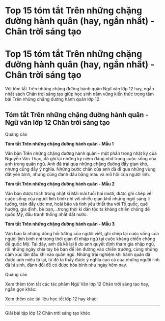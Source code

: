 # Top 15 tóm tắt Trên những chặng đường hành quân (hay, ngắn nhất) - Chân trời sáng tạo

# Top 15 tóm tắt Trên những chặng đường hành quân (hay, ngắn nhất) - Chân trời sáng tạo

Với tóm tắt Trên những chặng đường hành quân Ngữ văn lớp 12 hay, ngắn nhất sách Chân trời sáng tạo giúp học sinh nắm vững kiến thức trọng tâm bài Trên những chặng đường hành quân lớp 12.

## Tóm tắt Trên những chặng đường hành quân - Ngữ văn lớp 12 Chân trời sáng tạo

Quảng cáo

**Tóm tắt Trên những chặng đường hành quân - Mẫu 1**

Văn bản Trên những chặng đường hành quân - một phần trong nhật ký của Nguyễn Văn Thạc, đã ghi lại những kỷ niệm đáng nhớ trong cuộc sống của anh trong quân ngũ. Anh đã trải qua những chặng đường đầy gian khó, nhưng cũng đầy ý nghĩa. Những bước chân của anh đã đi qua những vùng đất yên bình, nhưng cũng đánh dấu bằng máu và mồ hôi của người lính.

**Tóm tắt Trên những chặng đường hành quân - Mẫu 2**

Văn bản được trích trong nhật kí Mãi mãi tuổi hai mươi, được ghi chép về cuộc sống của người lính binh nhì với nhiều gian khổ nhưng ngời sáng lí tưởng, tràn đầy ước mơ, hoài bão và tình yêu thiết tha với Tổ quốc, quê hương, gia đình, bè bạn,…trong thời kì dân tộc ta kháng chiến chống đế quốc Mỹ, đấu tranh thống nhất đất nước.

**Tóm tắt Trên những chặng đường hành quân - Mẫu 3**

Văn bản là những dòng hồi tưởng của người viết, ghi chép lại cuộc sống của người lính binh nhì trong thời gian đi nhập ngũ tại cuộc kháng chiến chống đế quốc Mỹ. Tại đây, anh đã kể lại lí do anh quyết định tham gia nhập ngũ, rồi những ngày chia tay bè bạn để lên đường vào chiến trường, cùng những cảm xúc lần đầu khi vào quân ngũ. Những trải nghiệm khi hành quân đã được anh miêu tả lại, từ đó ta thấy được ý nghĩa cao cả của những người lính đã hi sinh, đánh đổi để có được hòa bình như ngày hôm nay.

Quảng cáo

Xem thêm tóm tắt các tác phẩm Ngữ Văn lớp 12 Chân trời sáng tạo hay, ngắn gọn khác:

Xem thêm các tài liệu học tốt lớp 12 hay khác:

* * *

Giải bài tập lớp 12 Chân trời sáng tạo khác
